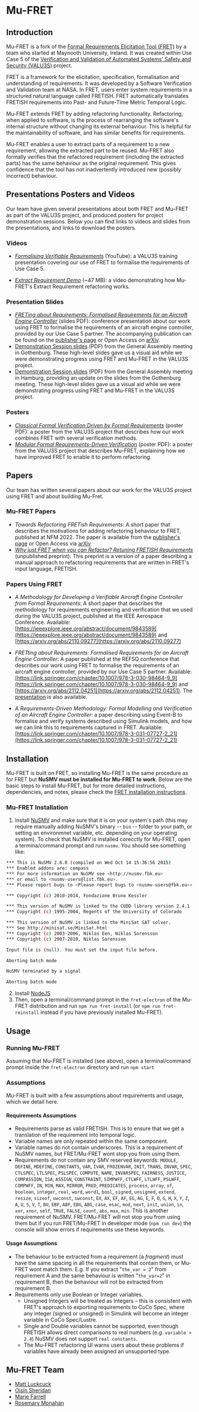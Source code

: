 Mu-FRET
=============================================

Introduction
------------

Mu-FRET is a fork of the [Formal Requirements Elicitation Tool (FRET)](https://github.com/NASA-SW-VnV/fret) by a team who started at Maynooth University, Ireland. It was created within Use Case 5 of the [Verification and Validation of Automated Systems’ Safety and Security (VALU3S)](https://valu3s.eu/) project. 

FRET is a framework for the elicitation, specification, formalisation and understanding of requirements. It was developed by a Software Verification and Validation team at NASA. In FRET,  users enter system requirements in a structured natural language called FRETISH. FRET automatically translates FRETISH requirements into Past- and Future-Time Metric Temporal Logic.

Mu-FRET extends FRET by adding refactoring functionality. Refactoring, when applied to software, is the process of rearranging the software's internal structure without changing its external behaviour. This is helpful for the maintainability of software, and has similar benefits for requirements.

Mu-FRET enables a user to extract parts of a requirement to a new requirement, allowing the extracted part to be reused. Mu-FRET also formally verifies that the refactored requirement (including the extracted parts) has the same behaviour as the original requirement. This gives confidence that the tool has not inadvertently introduced new (possibly incorrect) behaviour.

## Presentations Posters and Videos

Our team have given several presentations about both FRET and Mu-FRET as part of the VALU3S project, and produced posters for project demonstration sessions. Below you can find links to videos and slides from the presentations, and links to download the posters.


### Videos 
* [_Formalising Verifiable Requirements_](https://www.youtube.com/watch?v=FQGKbYCbxPY) (YouTube): a VALU3S training presentation covering our use of FRET to formalise the requirements of Use Case 5.

* [_Extract Requirement Demo_](https://github.com/valu3s-mu/demo-videos/blob/main/Mu-FRET%20Extract%20Requirement%20Demo.mkv) (~47 MB): a video demonstrating how Mu-FRET's Extract Requirement refactoring works.


### Presentation Slides
 
* [_FRETing about Requirements: Formalised Requirements for an Aircraft Engine Controller_](mu-fret-docs/presentations/refsq2022-fret.pdf) (slides PDF): conference presentation about our work using FRET to formalise the requirements of an aircraft engine controller, provided by our Use Case 5 partner. The accompanying publication can be found on the [publisher's page](https://doi.org/10.1007/978-3-030-98464-9_9) or Open Access on [arXiv](https://arxiv.org/abs/2112.04251).
* [Demonstration Session slides](mu-fret-docs/presentations/goteburg-nuim.pdf) (PDF) from the General Assembly meeting in Gothenburg. These high-level slides gave us a visual aid while we were demonstrating progress using FRET and Mu-FRET in the VALU3S project. 
* [Demonstration Session slides](mu-fret-docs/presentations/hamburg-nuim.pdf) (PDF) from the General Assembly meeting in Hamburg, providing an update on the slides from the Gothenburg meeting. These high-level slides gave us a visual aid while we were demonstrating progress using FRET and Mu-FRET in the VALU3S project. 

### Posters

* [_Classical Formal Verification Driven by Formal Requirements_](mu-fret-docs/posters/NUIM-Classical_Formal_Verification_Driven_by_Formal_Requirements.pdf) (poster PDF): a poster from the VALU3S project that describes how our work combines FRET with several verification methods.
* [_Modular Formal Requirements-Driven Verification_](mu-fret-docs/posters/NUIM-Modular_Formal_Requirements-Driven_Verification.pdf) (poster PDF): a poster from the VALU3S project that describes Mu-FRET, explaining how we have improved FRET to enable it to perform refactoring.

## Papers

Our team has written several papers about our work for the VALU3S project using FRET and about building Mu-Fret.

### Mu-FRET Papers

* _Towards Refactoring FRETish Requirements_: A short paper that describes the motivations for adding refactoring behaviour to FRET, published at NFM 2022. The paper is available from the [publisher's page](https://link.springer.com/chapter/10.1007/978-3-031-06773-0_14) or Open Access via [arXiv](https://arxiv.org/abs/2201.04531)
* [_Why just FRET when you can Refactor? Retuning FRETISH Requirements_](https://arxiv.org/abs/2202.05816) (unpublished preprint): This preprint is a version of a paper describing a manual approach to refactoring requirements that are written in FRET's input language, FRETISH.

### Papers Using FRET

* _A Methodology for Developing a Verifiable Aircraft Engine Controller from Formal Requirements_: A short paper that describes the methodology for requirements engineering and verification that we used during the VALU3S project, published at the IEEE Aerospace Conference. Available: [https://ieeexplore.ieee.org/abstract/document/9843589](https://ieeexplore.ieee.org/abstract/document/9843589) and [https://arxiv.org/abs/2110.09277](https://arxiv.org/abs/2110.09277)

* _FRETting about Requirements: Formalised Requirements for an Aircraft Engine Controller_: A paper published at the REFSQ conference that describes our work using FRET to formalise the requirements of an aircraft engine controller, provided by our Use Case 5 partner. Available: [https://link.springer.com/chapter/10.1007/978-3-030-98464-9_9](https://link.springer.com/chapter/10.1007/978-3-030-98464-9_9) and [https://arxiv.org/abs/2112.04251](https://arxiv.org/abs/2112.04251). The [presentation](mu-fret-docs/presentations/refsq2022-fret.pdf) is also available.

* _A Requirements-Driven Methodology: Formal Modelling and Verification of an Aircraft Engine Controller_: a paper describing using Event-B to formalise and verify systems described using Simulink models, and how we can link this to requirements captured in FRET. Available: [https://link.springer.com/chapter/10.1007/978-3-031-07727-2_21](https://link.springer.com/chapter/10.1007/978-3-031-07727-2_21)


## Installation 

Mu-FRET is built on FRET, so installing Mu-FRET is the same procedure as for FRET but **NuSMV must be installed for Mu-FRET to work**. Below are the basic steps to install Mu-FRET, but for more detailed instructions, dependencies, and notes, please check the [FRET installation instructions](fret-electron/docs/_media/installingFRET/installationInstructions.md).

### Mu-FRET Installation 

1. Install [NuSMV](https://nusmv.fbk.eu/) and make sure that it is on your system's path (this may require manually adding NuSMV's binary -- `bin` -- folder to your path, or setting an environmnet variable, etc. depending on your operating system). To check that NuSMV is installed corecctly for Mu-FRET, open a termina/command prompt and run `nusmv`. You should see something like:
```bash
*** This is NuSMV 2.6.0 (compiled on Wed Oct 14 15:36:56 2015)
*** Enabled addons are: compass
*** For more information on NuSMV see <http://nusmv.fbk.eu>
*** or email to <nusmv-users@list.fbk.eu>.
*** Please report bugs to <Please report bugs to <nusmv-users@fbk.eu>>

*** Copyright (c) 2010-2014, Fondazione Bruno Kessler

*** This version of NuSMV is linked to the CUDD library version 2.4.1
*** Copyright (c) 1995-2004, Regents of the University of Colorado

*** This version of NuSMV is linked to the MiniSat SAT solver. 
*** See http://minisat.se/MiniSat.html
*** Copyright (c) 2003-2006, Niklas Een, Niklas Sorensson
*** Copyright (c) 2007-2010, Niklas Sorensson

Input file is (null). You must set the input file before.

Aborting batch mode

NuSMV terminated by a signal

Aborting batch mode

```
2. Install [NodeJS](https://nodejs.org/en/download) 
3. Then, open a terminal/command prompt in the `fret-electron` of the Mu-FRET distribution and run `npm run fret-install` (or `npm run fret-reinstall` instead if you have previously installed Mu-FRET).


## Usage

### Running Mu-FRET


Assuming that Mu-FRET is installed (see above), open a terminal/command prompt inside the `fret-electron` directory and run `npm start`

### Assumptions

Mu-FRET is built with a few assumptions about requirements and usage, which we detail here.

#### Requirements Assumptions

* Requirements parse as valid FRETISH. This is to ensure that we get a translation of the requirement into temporal logic.
* Variable names are only repeated within the same component. 
* Variable names do not contain underscores. This is a requirement of NuSMV names, but FRET/Mu-FRET wont stop you from using them. 
* Requirements do not contain any SMV reserved keywords: `MODULE`, `DEFINE`, `MDEFINE`, `CONSTANTS`, `VAR`, `IVAR`, `FROZENVAR`, `INIT`, `TRANS`, `INVAR`, `SPEC`, `CTLSPEC`, `LTLSPEC`, `PSLSPEC`, `COMPUTE`, `NAME`, `INVARSPEC`, `FAIRNESS`, `JUSTICE`, `COMPASSION`, `ISA`, `ASSIGN`, `CONSTRAINT`, `SIMPWFF`, `CTLWFF`, `LTLWFF`, `PSLWFF`, `COMPWFF`, `IN`, `MIN`, `MAX`, `MIRROR`, `PRED`, `PREDICATES`, `process`, `array`, `of`, `boolean`, `integer`, `real`, `word`, `word1`, `bool`, `signed`, `unsigned`, `extend`, `resize`, `sizeof`, `uwconst`, `swconst`, `EX`, `AX`, `EF`, `AF`, `EG`, `AG`, `E`, `F`, `O`, `G`, `H`, `X`, `Y`, `Z`, `A`, `U`, `S`, `V`, `T`, `BU`, `EBF`, `ABF`, `EBG`, `ABG`, `case`, `esac`, `mod`, `next`, `init`, `union`, `in`, `xor`, `xnor`, `self`, `TRUE`, `FALSE`, `count`, `abs`, `max`, `min`. This is another requirement of NuSMV. FRET/Mu-FRET will not stop you from using them but if you run FRET/Mu-FRET in developer mode (`npm run dev`) the console will show errors if requirements use these keywords.

#### Usage Assumptions


* The behaviour to be extracted from a requirement (a _fragment_) must have the same spacing in all the requirements that contain them, or Mu-FRET wont match them. E.g. If you extract "`the_var = 2`" from requirement A and the same behaviour is written "`the_var=2`" in requirement B, then the behaviour will not be extracted from requirement B. 
* Requirements only use  Boolean or Integer variables.
  - Unsigned Integers will be treated as Integers – this is consistent with FRET's approach to exporting requirements to CoCo Spec, where any integer (signed or unsigned) in Simulink will become an integer variable in CoCo Spec/Lustre.
  - Single and Double variables cannot be supported, even though FRETISH allows direct comparisons to real numbers (e.g. `variable > 2.4`) NuSMV does not support `real constants`.
  - The Mu-FRET refactoring UI warns users about these problems if variables have already been assigned an unsupported type.


## Mu-FRET Team

* [Matt Luckcuck](https://orcid.org/0000-0002-6444-9312)
* [Oisín Sheridan](https://orcid.org/0000-0002-8613-2500)
* [Marie Farrell](https://orcid.org/0000-0001-7708-3877)
* [Rosemary Monahan](https://orcid.org/0000-0003-3886-4675)